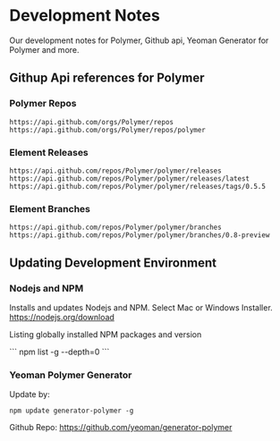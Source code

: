 # Development Notes
Our development notes for Polymer, Github api, Yeoman Generator for Polymer and more.

## Githup Api references for Polymer

### Polymer Repos
```
https://api.github.com/orgs/Polymer/repos
https://api.github.com/orgs/Polymer/repos/polymer
```

### Element Releases
```
https://api.github.com/repos/Polymer/polymer/releases
https://api.github.com/repos/Polymer/polymer/releases/latest
https://api.github.com/repos/Polymer/polymer/releases/tags/0.5.5
```

### Element Branches
```
https://api.github.com/repos/Polymer/polymer/branches
https://api.github.com/repos/Polymer/polymer/branches/0.8-preview
```

## Updating Development Environment

### Nodejs and NPM
<p>Installs and updates Nodejs and NPM. Select Mac or Windows Installer.
<a href="https://nodejs.org/download">https://nodejs.org/download</a></p>

<p>Listing globally installed NPM packages and version</p>
```
npm list -g --depth=0
```

### Yeoman Polymer Generator
<p>Update by:</p>

```
npm update generator-polymer -g
```

Github Repo: <a href="https://github.com/yeoman/generator-polymer">https://github.com/yeoman/generator-polymer</a>

<br><br>

